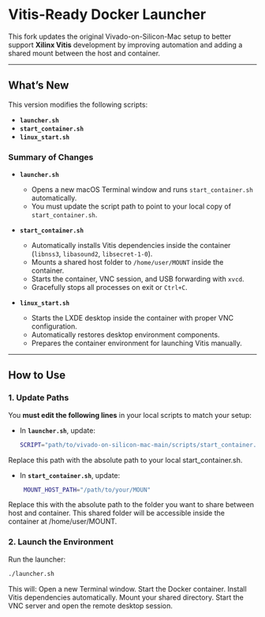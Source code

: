 # Vitis-Ready Docker Launcher

This fork updates the original Vivado-on-Silicon-Mac setup to better support **Xilinx Vitis** development by improving automation and adding a shared mount between the host and container.

---

##  What’s New

This version modifies the following scripts:

- **`launcher.sh`**
- **`start_container.sh`**
- **`linux_start.sh`**

### Summary of Changes
- **`launcher.sh`**  
  - Opens a new macOS Terminal window and runs `start_container.sh` automatically.  
  - You must update the script path to point to your local copy of `start_container.sh`.

- **`start_container.sh`**  
  - Automatically installs Vitis dependencies inside the container (`libnss3`, `libasound2`, `libsecret-1-0`).  
  - Mounts a shared host folder to `/home/user/MOUNT` inside the container.  
  - Starts the container, VNC session, and USB forwarding with `xvcd`.  
  - Gracefully stops all processes on exit or `Ctrl+C`.

- **`linux_start.sh`**  
  - Starts the LXDE desktop inside the container with proper VNC configuration.  
  - Automatically restores desktop environment components.  
  - Prepares the container environment for launching Vitis manually.

---

##  How to Use

### 1. Update Paths

You **must edit the following lines** in your local scripts to match your setup:

- In **`launcher.sh`**, update:
  ```bash
  SCRIPT="path/to/vivado-on-silicon-mac-main/scripts/start_container.sh"
Replace this path with the absolute path to your local start_container.sh.

- In **`start_container.sh`**, update:
  ```bash
   MOUNT_HOST_PATH="/path/to/your/MOUN"

 Replace this with the absolute path to the folder you want to share between host and container.
This shared folder will be accessible inside the container at /home/user/MOUNT.

### 2. Launch the Environment

Run the launcher:
  ```bash
./launcher.sh
```

This will:
Open a new Terminal window.
Start the Docker container.
Install Vitis dependencies automatically.
Mount your shared directory.
Start the VNC server and open the remote desktop session.

